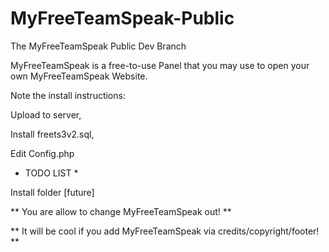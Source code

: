 # MyFreeTeamSpeak-Public
The MyFreeTeamSpeak Public Dev Branch

MyFreeTeamSpeak is a free-to-use Panel that you may use to open your own MyFreeTeamSpeak Website.

Note the install instructions:
<p></p>
Upload to server,
<p></p>
Install freets3v2.sql,
<p></p>
Edit Config.php


* TODO LIST *
<p></p>
Install folder [future]

** You are allow to change MyFreeTeamSpeak out! **
<p></p>
** It will be cool if you add MyFreeTeamSpeak via credits/copyright/footer! **
